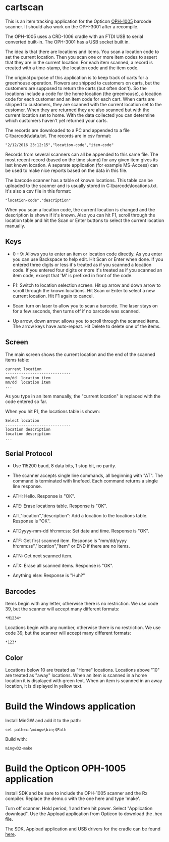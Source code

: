 # cartscan

This is an item tracking application for the Opticon [OPH-1005](http://www.opticonusa.com/products/handheld-solutions/oph-1005.html)
barcode scanner.  It should also work on the OPH-3001 after a recompile.

The OPH-1005 uses a CRD-1006 cradle with an FTDI USB to serial converted
built-in.  The OPH-3001 has a USB socket built in.

The idea is that there are locations and items.  You scan a location code to
set the current location.  Then you scan one or more item codes to assert
that they are in the current location.  For each item scanned, a record is
created with a time-stamp, the location code and the item code.

The original purpose of this application is to keep track of carts for a
greenhouse operation.  Flowers are shipped to customers on carts, but the
customers are supposed to return the carts (but often don't).  So the
locations include a code for the home location (the greenhouse), a location
code for each customer and an item code for each cart.  When carts are
shipped to customers, they are scanned with the current location set to the
customer.  When they are returned they are also scanned but with the current
location set to home.  With the data collected you can determine which
customers haven't yet returned your carts.

The records are downloaded to a PC and appended to a file
C:\\barcode\\data.txt.  The records are in csv format:

	"2/12/2016 23:12:15","location-code","item-code"

Records from several scanners can all be appended to this same file.  The
most recent record (based on the time stamp) for any given item gives its
last known location.  A separate application (for example MS-Access) can be
used to make nice reports based on the data in this file.

The barcode scanner has a table of known locations.  This table can be
uploaded to the scanner and is usually stored in C:\\barcode\\locations.txt. 
It's also a csv file in this format:

	"location-code","description"

When you scan a location code, the current location is changed and the
description is shown if it's known.  Also you can hit F1, scroll through the
location table and hit the Scan or Enter buttons to select the current
location manually.

## Keys

* 0 - 9:  Allows you to enter an item or location code directly.  As you enter you can use Backspace to help edit.  Hit Scan or Enter when done.  If you entered three digits or less it's treated as if you scanned a location code.  If you entered four digits or more it's treated as if you scanned an item code, except that 'M' is prefixed in front of the code.

* F1: Switch to location selection screen.  Hit up arrow and down arrow to scroll through the known locations.  Hit Scan or Enter to select a new current location.  Hit F1 again to cancel.

* Scan: turn on laser to allow you to scan a barcode.  The laser stays on for a few seconds, then turns off if no barcode was scanned.

* Up arrow, down arrow: allows you to scroll through the scanned items.  The arrow keys have auto-repeat.  Hit Delete to delete one of the items.


## Screen

The main screen shows the current location and the end of the scanned items table:

	current location
	-----------------------------
	mm/dd  location item
	mm/dd  location item
	...

As you type in an item manually, the "current location" is replaced with the
code entered so far.

When you hit F1, the locations table is shown:

	Select location
	-----------------------------
	location description
	location description
	...

## Serial Protocol

* Use 115200 baud, 8 data bits, 1 stop bit, no parity.

* The scanner accepts single line commands, all beginning with "AT".  The command is terminated with linefeed.  Each command returns a single line response.

* ATH: Hello.  Response is "OK".

* ATE: Erase locations table.  Response is "OK".

* ATL"location","description": Add a location to the locations table.  Response is "OK".

* ATDyyyy-mm-dd hh:mm:ss: Set date and time.  Response is "OK".

* ATF: Get first scanned item.  Response is "mm/dd/yyyy hh:mm:ss","location","item" or END if there are no items.

* ATN: Get next scanned item.

* ATX: Erase all scanned items.  Response is "OK".

* Anything else: Response is "Huh?"


## Barcodes

Items begin with any letter, otherwise there is no restriction.  We use code
39, but the scanner will accept many different formats:

	*M1234*

Locations begin with any number, otherwise there is no restriction.  We use
code 39, but the scanner will accept many different formats:

	*123*

## Color

Locations below 10 are treated as "Home" locations.  Locations above "10"
are treated as "away" locations.  When an item is scanned in a home location
it is displayed with green text.  When an item is scanned in an away
location, it is displayed in yellow text.

# Build the Windows application

Install MinGW and add it to the path:

	set path=c:\mingw\bin;$Path

Build with:

	mingw32-make

# Build the Opticon OPH-1005 application

Install SDK and be sure to include the OPH-1005 scanner and the Rx compiler. 
Replace the demo.c with the one here and type 'make'.

Turn off scanner.  Hold period, 1 and then hit power.  Select "Application
download".  Use the Appload application from Opticon to download the .hex
file.

The SDK, Appload application and USB drivers for the cradle can be found [here](http://old.opticon.com/opticon-software-download--01000000000018.aspx).
